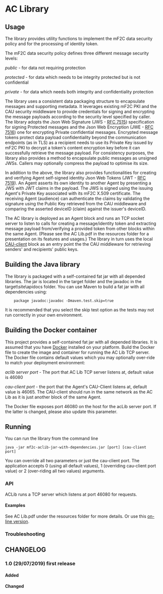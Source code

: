 # AC Library

## Usage
The library provides utility functions to implement the mF2C data security policy and for the processing of identity token.  

The mF2C data security policy defines three different message security levels:

*public* - for data not requiring protection

*protected* - for data which needs to be integrity protected but is not confidential

*private* - for data which needs both integrity and confidentiality protection

The library uses a consistent data packaging structure to encapsulate messages and supporting metadata.  It leverages existing mF2C PKI and the CAU security middleware to provide credentials for signing and encrypting the message payloads according to the security level specified by caller.  The library adopts the Json Web Signature (JWS - [RFC 7515](https://tools.ietf.org/html/rfc7515)) specification for signing Protected messages and the Json Web Encryption (JWE - [RFC 7516](https://tools.ietf.org/html/rfc7516)) one for encrypting Private confidential messages.  Encrypted message tokens protect data payload confidentiality beyond the communication endpoints (as in TLS) as a recipient needs to use its Private Key issued by mF2C PKI to decrypt a token's content encryption key before it can successfully retrieve the message payload.  For consistency purposes, the library also provides a method to encapsulate public messages as unsigned JWSs.  Callers may optionally compress the payload to optimise its size.

In addition to the above, the library also provides functionalities for creating and verifying Agent self-signed identity Json Web Tokens (JWT - [RFC 7519](https://tools.ietf.org/html/rfc7519)).  An Agent asserts its own identity to another Agent by presenting a JWS with JWT claims in the payload.  The JWS is signed using the issuing Agent's Private Key associated with its mF2C X.509 certificate.  The receiving Agent (audience) can authenticate the claims by validating the signature using the Public Key retrieved from the CAU middleware and comparing the asserted deviceID (claim) against the issuer's deviceID.

The AC library is deployed as an Agent block and runs an TCP socket server to listen to calls for creating a message/identity token and extracting message payload from/verifying a provided token from other blocks within the same Agent. (Please see the AC Lib.pdf in the resources folder for a presentation on its features and usages.) The library in turn uses the local [CAU-client](https://github.com/mF2C/cau-client) block as an entry point the the CAU middleware for retrieving senders' and recipients' public keys.

## Building the Java library

The library is packaged with a self-contained fat jar with all depended libraries.  The jar is located in the target folder and the javadoc in the target\site\apidocs folder.  You can use Maven to build a fat jar with all dependencies using:

		package javadoc:javadoc -Dmaven.test.skip=true

It is recommended that you select the skip test option as the tests may not run correctly in your own environment. 


## Building the Docker container

This project provides a self-contained fat jar with all depended libraries.  It is assumed that you have [Docker](https://docs.docker.com/) installed on your platform.  Build the Docker file to create the image and container for running the AC Lib TCP server.  The Docker file contains default values which you may optionally over-ride to match your deployment environment:
  
*aclib server port* - The port that AC Lib TCP server listens at, default value is 46080

*cau-client port* - the port that the Agent's CAU-Client listens at, default value is 46065.  The CAU-client should run in the same network as the AC Lib as it is just another block of the same Agent.

The Docker file exposes port 46080 on the host for the acLib server port.  If the latter is changed, please also update this parameter.

## Running

You can run the library from the command line

	java -jar mf2c-aclib-jar-with-dependencies.jar [port] [cau-client port]

You can override all two parameters or just the cau-client port.  The application accepts 0 (using all default values), 1 (overriding cau-client port value) or 2 (over-riding all two values) arguments.


### API
 
ACLib runs a TCP server which listens at port 46080 for requests.

#### Examples

See AC Lib.pdf under the resources folder for more details.  Or use this [on-line version](https://github.com/mF2C/aclib/blob/master/src/main/resources/AC%20Lib.pdf).


### Troubleshooting

## CHANGELOG

### 1.0 (29/07/2019) first release

#### Added

#### Changed
